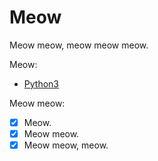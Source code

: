 # Meow

Meow meow, meow meow meow.

Meow:
- [Python3](https://www.python.org/downloads/)

Meow meow:
- [x] Meow.
- [x] Meow meow.
- [x] Meow meow, meow.
